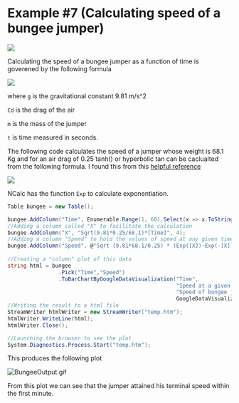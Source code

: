 Example #7 (Calculating speed of a bungee jumper)
==============

<img src ="https://media.licdn.com/mpr/mpr/AAEAAQAAAAAAAAy2AAAAJGM5OTM5MDAyLTJjNTItNDViNS1hYjRkLTc4NmFhNzdhMmYzZA.jpg"/>

Calculating the speed of a bungee jumper as a function of time is goverened by the following formula 

<img src="https://pbs.twimg.com/media/CGb_sywUQAAIk2z.png" border="0"/>

where 
```g``` is the gravitational constant 9.81 m/s^2 

```Cd``` is the drag of the air 

```m``` is the mass of the jumper 

```t``` is time measured in seconds. 

The following code calculates the speed of a jumper whose weight is 68.1 Kg and for an air drag of 0.25
tanh() or hyperbolic tan can be caclualted from the following formula. I found this from this [helpful reference]( 
http://math2.org/math/trig/hyperbolics.htm) 

<img src="https://pbs.twimg.com/media/CGcAU-1UgAAk_2E.png" border="0" />

NCalc has the function ```Exp``` to calculate exponentiation. 

```csharp 
Table bungee = new Table();

bungee.AddColumn("Time", Enumerable.Range(1, 60).Select(x => x.ToString()).ToList());
//Adding a column called "X" to facilitate the calculation
bungee.AddColumn("X", "Sqrt(9.81*0.25/68.1)*[Time]", 4);
//Adding a column "Speed" to hold the values of speed at any given time
bungee.AddColumn("Speed", @"Sqrt (9.81*68.1/0.25) * (Exp([X])-Exp(-[X]))/(Exp([X])+Exp(-[X]))", 5);
            
//Creating a "column" plot of this data
string html = bungee
                .Pick("Time","Speed")
                .ToBarChartByGoogleDataVisualization("Time",
                                                     "Speed at a given time",
                                                     "Speed of bungee jumper",
                                                     GoogleDataVisualizationcs.BarChartType.Column);
//Writing the result to a html file            
StreamWriter htmlWriter = new StreamWriter("temp.htm");
htmlWriter.WriteLine(html);
htmlWriter.Close();

//Launching the browser to see the plot
System.Diagnostics.Process.Start("temp.htm");
```

This produces the following plot 

<!--<img src="http://gifyu.com/images/bungeeop.png" alt="bungeeop.png" border="0" />-->
<img src="http://gifyu.com/images/BungeeOutput.gif" alt="BungeeOutput.gif" border="0" />

From this plot we can see that the jumper attained his terminal speed within the first minute. 
